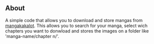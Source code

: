 ## About

A simple code that allows you to download and store mangas from [mangakakalot](ww5.mangakakalot.tv). This allows you to search for your manga, select wich chapters you want to donwload and stores the images on a folder like 'manga-name/chapter n/'.
